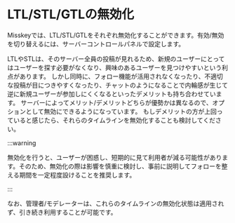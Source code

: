 # LTL/STL/GTLの無効化

Misskeyでは、LTL/STL/GTLをそれぞれ無効化することができます。有効/無効を切り替えるには、サーバーコントロールパネルで設定します。

LTLやSTLは、そのサーバー全員の投稿が見れるため、新規のユーザーにとってはユーザーを探す必要がなくなり、興味のあるユーザーを見つけやすいという利点があります。
しかし同時に、フォロー機能が活用されなくなったり、不適切な投稿が目につきやすくなったり、チャットのようになることで内輪感が生じて逆に新規ユーザーが参加しにくくなるといったデメリットも持ち合わせています。
サーバーによってメリット/デメリットどちらが優勢かは異なるので、オプションとして無効にできるようになっています。
もしデメリットの方が上回っていると感じたら、それらのタイムラインを無効化することも検討してください。

:::warning

無効化を行うと、ユーザーが困惑し、短期的に見て利用者が減る可能性があります。そのため、無効化の際は影響を慎重に検討し、事前に説明してフォローを整える期間を一定程度設けることを推奨します。

:::

なお、管理者/モデレーターは、これらのタイムラインの無効化状態は適用されず、引き続き利用することが可能です。
